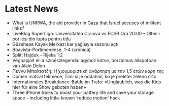 # Latest News
-  What is UNRWA, the aid provider in Gaza that Israel accuses of militant links?
-  LiveBlog SuperLiga: Universitatea Craiova vs FCSB Ora 20:00 – Oltenii pot ieși din lupta pentru titlu
-  Güzeltepe Kayak Merkezi kar yağışıyla sezonu açtı
-  Boavista-Portimonense, 1-4 (crónica)
-  Split: Hajduk - Rijeka 1:2
-  Végnapjait éli a színészlegenda: ágyhoz kötve, borzalmas állapotban van Alain Delon
-  Πέννυ Μπαλτατζή: H χιουμοριστική ανάρτηση με την 1,5 ετών κόρη της
-  Domen matiral tekmece, Timi si je oddahnil, ko je preletel zeleno črto
-  Internationales Breakdance-Battle im Trafo: «Unglaublich, was die Kids hier für eine Show geboten haben»
-  Three iPhone tricks to boost your battery life and save your storage space – including little-known ‘reduce motion’ hack
